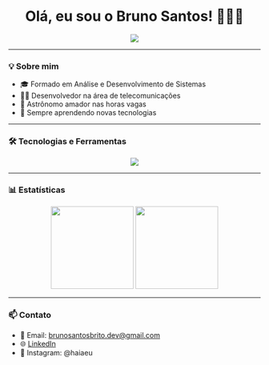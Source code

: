<h1 align="center">Olá, eu sou o Bruno Santos! 👨‍💻🚀</h1>

<p align="center">
  <img src="https://readme-typing-svg.herokuapp.com?font=Fira+Code&size=22&pause=1000&color=00A6FB&center=true&vCenter=true&width=435&lines=Desenvolvedor+Web+e+Mobile;Apaixonado+por+tecnologia+e+inovação;Bem-vindo+ao+meu+GitHub!">
</p>

---

### 💡 Sobre mim

- 🎓 Formado em Análise e Desenvolvimento de Sistemas  
- 👨‍💼 Desenvolvedor na área de telecomunicações 
- 🌌 Astrônomo amador nas horas vagas  
- 🧠 Sempre aprendendo novas tecnologias

---

### 🛠️ Tecnologias e Ferramentas

<p align="center">
  <img src="https://skillicons.dev/icons?i=react,nodejs,mysql,js,html,css,figma,github,vscode" />
</p>

---

### 📊 Estatísticas

<p align="center">
  <img src="https://github-readme-stats.vercel.app/api?username=brunosantos&show_icons=true&theme=tokyonight" height="165" />
  <img src="https://github-readme-streak-stats.herokuapp.com/?user=brunosantos&theme=tokyonight" height="165"/>
</p>

---

### 📫 Contato

- 📧 Email: brunosantosbrito.dev@gmail.com  
- 🌐 [LinkedIn](www.linkedin.com/in/brunoso0)  
- 📱 Instagram: @haiaeu
